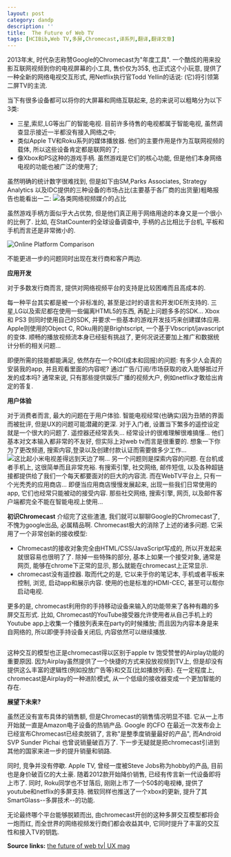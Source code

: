 ```yaml
---
layout: post
category: dandp
description: ''
title:  The Future of Web TV
tags: [HCIBib,Web TV,多屏,Chromecast,译系列,翻译,翻译文章]
---
```


2013年末, 时代杂志称赞Google的Chromecast为"年度工具". 一个酷炫的用来投影互联网视频到你的电视屏幕的小工具, 售价仅为35$, 也正式这个小玩意, 提供了一种全新的网络电视交互形式, 用Netflix执行官Todd Yellin的话说: (它)将引领第二屏TV的主流.

当下有很多设备都可以将你的大屏幕和网络互联起来, 总的来说可以粗略分为以下3类:
<ul>
	<li>三星,索尼,LG等出厂的智能电视. 目前许多待售的电视都属于智能电视, 虽然调查显示接近一半都没有接入网络之中;</li>
	<li>类似Apple TV和Roku系列的媒体播放器. 他们的主要作用是作为互联网视频的载体, 所以这些设备肯定都是联网的了;</li>
	<li>像Xbox和PS这种的游戏手柄. 虽然游戏是它们的核心功能, 但是他们本身网络电视的功能也被广泛的使用了;</li>
</ul>

虽然明确的统计数字很难找到, 但是如下由SM,Parks Associates, Strategy Analytics 以及IDC提供的三种设备的市场占比(主要基于各厂商的出货量)粗略报告也能看出一二:
<img src="http://uxmag.com/sites/default/files/uploads/wijering-the-future-of-web-tv/webtv-platforms.jpg" alt="各类网络视频媒介的占比" />

虽然游戏手柄方面似乎大占优势, 但是他们真正用于网络用途的本身又是一个很小的比例了. 比如, 在StatCounter的全球设备调查中, 手柄的占比相比于台机, 平板和手机而言还是非常微小的.

<img src="http://uxmag.com/sites/default/files/uploads/wijering-the-future-of-web-tv/online-platforms.jpg" alt="Online Platform Comparison" />

不能更进一步的问题同时出现在发行商和客户两边.

<strong>应用开发</strong>

对于多数发行商而言, 提供对网络视频平台的支持是比较困难而且高成本的.

每一种平台其实都是被一个非标准的, 甚至是过时的语言和开发IDE所支持的. 三星,LG以及索尼都在使用一些偏离HTML5的东西, 再配上问题多多的SDK... Xbox 和 PS3 则同时使用自己的SDK, 并要求一些基本的游戏开发技巧来创建媒体应用. Apple则使用的Object C, ROku用的是Brightscript, 一个基于Vbscript/javascript的变体. 顺畅的播放视频流本身已经挺有挑战了, 更何况说还要加上推广和数据统计分析的相关问题...

即便所需的技能都能满足, 依然存在一个ROI(成本和回报)的问题: 有多少人会真的安装我的app, 并且观看里面的内容呢? 通过广告/订阅/市场获取的收入能够抵过开发的成本吗? 通常来说, 只有那些提供娱乐广播的视频大户, 例如netflix才敢给出肯定的答复.

<strong>用户体验</strong>

对于消费者而言, 最大的问题在于用户体验. 智能电视经常(也确实)因为丑陋的界面而被批评, 但是UX的问题可能潜藏的更深. 对于入门者, 设置当下繁多的遥控设定就是一个很大的问题了. 遥控器还经常丢失... 经常设计的很难理解很难搞懂... 他们基本对文本输入都非常的不友好, 但实际上对web tv而言是很重要的. 想象一下你为了更改频道, 搜索内容,登录以及创建付款认证而需要做多少工作...
<img src="http://uxmag.com/sites/default/files/uploads/wijering-the-future-of-web-tv/onscreen-keyboard.jpg" alt="这比起小米电视差得远到天边了啊..." />
另一个问题则是探索内容的问题. 在台机或者手机上, 这很简单而且非常充裕. 有搜索引擎, 社交网络, 邮件短信, 以及各种超链接都提供给了我们一个每天都要面对的巨大的内容流. 而在WebTV平台上, 只有一个光秃秃的应用商店... 即便当应用商店慢慢发展起来, 出现一些我们日常使用的app, 它们也经常只能被动的接受内容. 那些社交网络, 搜索引擎, 网页, 以及邮件客户端都完全不能在智能电视上使用...

<strong>初识Chromecast</strong>
介绍完了这些渣渣, 我们就可以聊聊Google的Chromecast了, 不愧为google出品, 必属精品啊. Chromecast极大的消除了上述的诸多问题. 它采用了一个非常创新的接收模型:
<ul>
	<li>Chromecast的接收对象完全由HTML/CSS/JavaScript写成的, 所以开发起来就很容易也很明了了. 除掉一些特殊的部分, 基本上如果一个接受对象, 通常是网页, 能够在chrome下正常的显示, 那么就能在chromecast上正常显示.</li>
	<li>chromecast没有遥控器. 取而代之的是, 它以来于你的笔记本, 手机或者平板来控制, 浏览, 启动app和展示内容. 使用的也是标准的HDMI-CEC, 甚至可以帮你启动电视.</li>
</ul>

更多的是, chromecast利用你的手持移动设备来输入的功能带来了各种有趣的多屏交互形式. 比如, Chromecast的YouTube接受器允许使用者从自己手机上的Youtube app上收集一个播放列表来在party的时候播放; 而且因为内容本身是来自网络的, 所以即便手持设备关闭后, 内容依然可以继续播放.

<img src="http://uxmag.com/sites/default/files/uploads/wijering-the-future-of-web-tv/chromecast-schema.jpg" alt="" />

这种交互的模型也正是chromecast得以区别于apple tv 饱受赞誉的Airplay功能的重要原因. 因为Airplay虽然提供了一个快捷的方式来投放视频到TV上, 但是却没有提供这么丰富的逻辑性(例如投放广告等)和交互(比如播放列表). 在一定程度上, chromecast是Airplay的一种进阶模式, 从一个低级的接收器变成一个更加智能的存在.

<strong>展望下未来?</strong>

虽然还没有宣布具体的销售额, 但是Chromecast的销售情况明显不错. 它从一上市开始就一直是Amazon电子设备的热销产品. Google 的CFO 在最近一次发布会上已经宣布Chromecast已经卖脱销了, 言称"是整季度销量最好的产品", 而Android SVP Sunder Pichai 也曾说销量破百万了. 下一步无疑就是把chromecast引进到其他的国家来进一步的提升销量和销路.

同时, 竞争并没有停歇. Apple TV, 曾经一度被Steve Jobs称为hobby的产品, 目前也是身价破百亿的大土豪. 随着2012款开始降价销售, 已经有传言新一代设备即将上市了. 同时, Roku同学也不甘落后, 刚刚上市了一个50$的电视棒, 提供了youtube和netflix的多屏支持. 微软同样也推送了一个xbox的更新, 提升了其SmartGlass--多屏技术--的功能.

无论最终哪个平台能够脱颖而出, 由chromecast开创的这种多屏交互模型都将会一炮而红, 而全世界的网络视频发行商们都会收益其中, 它同时提升了丰富的交互性和接入TV的钥匙.


<strong>Source links:</strong>
<a href="http://uxmag.com/articles/the-future-of-web-tv" target="_blank">the future of web tv| UX mag</a>
